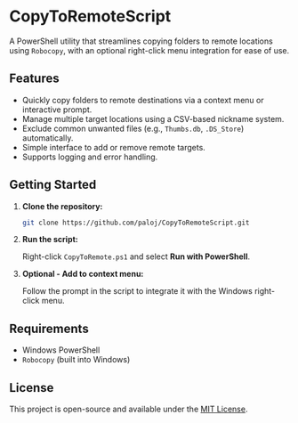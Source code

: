 # CopyToRemoteScript

A PowerShell utility that streamlines copying folders to remote locations using `Robocopy`, with an optional right-click menu integration for ease of use.

## Features

- Quickly copy folders to remote destinations via a context menu or interactive prompt.
- Manage multiple target locations using a CSV-based nickname system.
- Exclude common unwanted files (e.g., `Thumbs.db`, `.DS_Store`) automatically.
- Simple interface to add or remove remote targets.
- Supports logging and error handling.

## Getting Started

1. **Clone the repository:**

   ```bash
   git clone https://github.com/paloj/CopyToRemoteScript.git
   ```

2. **Run the script:**

   Right-click `CopyToRemote.ps1` and select **Run with PowerShell**.

3. **Optional - Add to context menu:**

   Follow the prompt in the script to integrate it with the Windows right-click menu.

## Requirements

- Windows PowerShell
- `Robocopy` (built into Windows)

## License

This project is open-source and available under the [MIT License](LICENSE).
